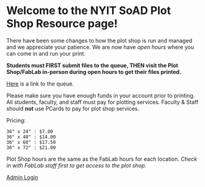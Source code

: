 # Welcome to the NYIT SoAD Plot Shop Resource page!
  
There have been some changes to how the plot shop is run and managed and we appreciate your patience. We are now have *open hours* where you can come in and run your print. 

**Students must FIRST submit files to the queue, THEN visit the Plot Shop/FabLab in-person during open hours to get their files printed.**

[Here](https://www.nyit.edu/its/plotting_service) is a link to the queue. 

Please make sure you have enough funds in your account prior to printing. All students, faculty, and staff must pay for plotting services. Faculty & Staff should **not** use PCards to pay for plot shop services. 

Pricing:

    36" x 24" : $7.00
    36" x 48" : $14.00
    36" x 60" : $17.50
    36" x 72" : $21.00


Plot Shop hours are the same as the FabLab hours for each location. *Check in with FabLab staff first to get access to the plot shop.*





[Admin Login](https://web.nyit.edu/app/plot_shop/)


